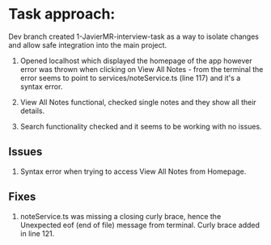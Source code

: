 # Task approach:

Dev branch created 1-JavierMR-interview-task as a way to isolate changes and allow safe integration into the main project.

1. Opened localhost which displayed the homepage of the app however error was thrown when clicking on View All Notes - from the terminal the error seems to point to services/noteService.ts (line 117) and it's a syntax error.

2. View All Notes functional, checked single notes and they show all their details.
3. Search functionality checked and it seems to be working with no issues.

## Issues

1. Syntax error when trying to access View All Notes from Homepage.

## Fixes

1. noteService.ts was missing a closing curly brace, hence the Unexpected eof (end of file) message from terminal. Curly brace added in line 121.

